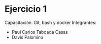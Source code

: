 # Ejercicio 1
Capacitación: Git, bash y docker
Integrantes:
- Paul Carlos Taboada Casas
- Davis Palomino
